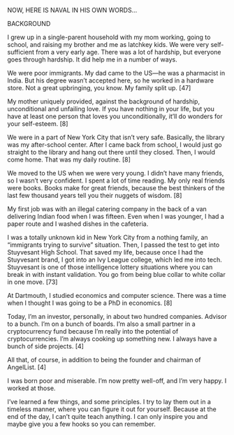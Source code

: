 NOW, HERE IS NAVAL IN HIS OWN WORDS…

BACKGROUND 

I grew up in a single-parent household with my mom working, going to school, and raising my brother and me as latchkey kids. We were very self-sufficient from a very early age. There was a lot of hardship, but everyone goes through hardship. It did help me in a number of ways. 

We were poor immigrants. My dad came to the US—he was a pharmacist in India. But his degree wasn’t accepted here, so he worked in a hardware store. Not a great upbringing, you know. My family split up. [47] 

My mother uniquely provided, against the background of hardship, unconditional and unfailing love. If you have nothing in your life, but you have at least one person that loves you unconditionally, it’ll do wonders for your self-esteem. [8] 

We were in a part of New York City that isn’t very safe. Basically, the library was my after-school center. After I came back from school, I would just go straight to the library and hang out there until they closed. Then, I would come home. That was my daily routine. [8] 

We moved to the US when we were very young. I didn’t have many friends, so I wasn’t very confident. I spent a lot of time reading. My only real friends were books. Books make for great friends, because the best thinkers of the last few thousand years tell you their nuggets of wisdom. [8] 

My first job was with an illegal catering company in the back of a van delivering Indian food when I was fifteen. Even when I was younger, I had a paper route and I washed dishes in the cafeteria.

I was a totally unknown kid in New York City from a nothing family, an “immigrants trying to survive” situation. Then, I passed the test to get into Stuyvesant High School. That saved my life, because once I had the Stuyvesant brand, I got into an Ivy League college, which led me into tech. Stuyvesant is one of those intelligence lottery situations where you can break in with instant validation. You go from being blue collar to white collar in one move. [73] 

At Dartmouth, I studied economics and computer science. There was a time when I thought I was going to be a PhD in economics. [8] 

Today, I’m an investor, personally, in about two hundred companies. Advisor to a bunch. I’m on a bunch of boards. I’m also a small partner in a cryptocurrency fund because I’m really into the potential of cryptocurrencies. I’m always cooking up something new. I always have a bunch of side projects. [4] 

All that, of course, in addition to being the founder and chairman of AngelList. [4] 

I was born poor and miserable. I’m now pretty well-off, and I’m very happy. I worked at those. 

I’ve learned a few things, and some principles. I try to lay them out in a timeless manner, where you can figure it out for yourself. Because at the end of the day, I can’t quite teach anything. I can only inspire you and maybe give you a few hooks so you can remember. 